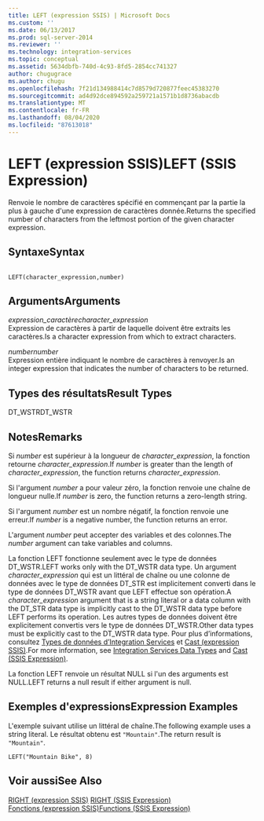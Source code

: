 ```yaml
---
title: LEFT (expression SSIS) | Microsoft Docs
ms.custom: ''
ms.date: 06/13/2017
ms.prod: sql-server-2014
ms.reviewer: ''
ms.technology: integration-services
ms.topic: conceptual
ms.assetid: 5634dbfb-740d-4c93-8fd5-2854cc741327
author: chugugrace
ms.author: chugu
ms.openlocfilehash: 7f21d134988414c7d8579d720877feec45383270
ms.sourcegitcommit: ad4d92dce894592a259721a1571b1d8736abacdb
ms.translationtype: MT
ms.contentlocale: fr-FR
ms.lasthandoff: 08/04/2020
ms.locfileid: "87613018"
---
```

# <a name="left-ssis-expression"></a><span data-ttu-id="946d0-102">LEFT (expression SSIS)</span><span class="sxs-lookup"><span data-stu-id="946d0-102">LEFT (SSIS Expression)</span></span>
  <span data-ttu-id="946d0-103">Renvoie le nombre de caractères spécifié en commençant par la partie la plus à gauche d'une expression de caractères donnée.</span><span class="sxs-lookup"><span data-stu-id="946d0-103">Returns the specified number of characters from the leftmost portion of the given character expression.</span></span>  
  
## <a name="syntax"></a><span data-ttu-id="946d0-104">Syntaxe</span><span class="sxs-lookup"><span data-stu-id="946d0-104">Syntax</span></span>  
  
```  
  
LEFT(character_expression,number)  
```  
  
## <a name="arguments"></a><span data-ttu-id="946d0-105">Arguments</span><span class="sxs-lookup"><span data-stu-id="946d0-105">Arguments</span></span>  
 <span data-ttu-id="946d0-106">*expression_caractère*</span><span class="sxs-lookup"><span data-stu-id="946d0-106">*character_expression*</span></span>  
 <span data-ttu-id="946d0-107">Expression de caractères à partir de laquelle doivent être extraits les caractères.</span><span class="sxs-lookup"><span data-stu-id="946d0-107">Is a character expression from which to extract characters.</span></span>  
  
 <span data-ttu-id="946d0-108">*number*</span><span class="sxs-lookup"><span data-stu-id="946d0-108">*number*</span></span>  
 <span data-ttu-id="946d0-109">Expression entière indiquant le nombre de caractères à renvoyer.</span><span class="sxs-lookup"><span data-stu-id="946d0-109">Is an integer expression that indicates the number of characters to be returned.</span></span>  
  
## <a name="result-types"></a><span data-ttu-id="946d0-110">Types des résultats</span><span class="sxs-lookup"><span data-stu-id="946d0-110">Result Types</span></span>  
 <span data-ttu-id="946d0-111">DT_WSTR</span><span class="sxs-lookup"><span data-stu-id="946d0-111">DT_WSTR</span></span>  
  
## <a name="remarks"></a><span data-ttu-id="946d0-112">Notes</span><span class="sxs-lookup"><span data-stu-id="946d0-112">Remarks</span></span>  
 <span data-ttu-id="946d0-113">Si *number* est supérieur à la longueur de *character_expression*, la fonction retourne *character_expression*.</span><span class="sxs-lookup"><span data-stu-id="946d0-113">If *number* is greater than the length of *character_expression*, the function returns *character_expression*.</span></span>  
  
 <span data-ttu-id="946d0-114">Si l'argument *number* a pour valeur zéro, la fonction renvoie une chaîne de longueur nulle.</span><span class="sxs-lookup"><span data-stu-id="946d0-114">If *number* is zero, the function returns a zero-length string.</span></span>  
  
 <span data-ttu-id="946d0-115">Si l'argument *number* est un nombre négatif, la fonction renvoie une erreur.</span><span class="sxs-lookup"><span data-stu-id="946d0-115">If *number* is a negative number, the function returns an error.</span></span>  
  
 <span data-ttu-id="946d0-116">L'argument *number* peut accepter des variables et des colonnes.</span><span class="sxs-lookup"><span data-stu-id="946d0-116">The *number* argument can take variables and columns.</span></span>  
  
 <span data-ttu-id="946d0-117">La fonction LEFT fonctionne seulement avec le type de données DT_WSTR.</span><span class="sxs-lookup"><span data-stu-id="946d0-117">LEFT works only with the DT_WSTR data type.</span></span> <span data-ttu-id="946d0-118">Un argument *character_expression* qui est un littéral de chaîne ou une colonne de données avec le type de données DT_STR est implicitement converti dans le type de données DT_WSTR avant que LEFT effectue son opération.</span><span class="sxs-lookup"><span data-stu-id="946d0-118">A *character_expression* argument that is a string literal or a data column with the DT_STR data type is implicitly cast to the DT_WSTR data type before LEFT performs its operation.</span></span> <span data-ttu-id="946d0-119">Les autres types de données doivent être explicitement convertis vers le type de données DT_WSTR.</span><span class="sxs-lookup"><span data-stu-id="946d0-119">Other data types must be explicitly cast to the DT_WSTR data type.</span></span> <span data-ttu-id="946d0-120">Pour plus d’informations, consultez [Types de données d’Integration Services](../data-flow/integration-services-data-types.md) et [Cast &#40;expression SSIS&#41;](cast-ssis-expression.md).</span><span class="sxs-lookup"><span data-stu-id="946d0-120">For more information, see [Integration Services Data Types](../data-flow/integration-services-data-types.md) and [Cast &#40;SSIS Expression&#41;](cast-ssis-expression.md).</span></span>  
  
 <span data-ttu-id="946d0-121">La fonction LEFT renvoie un résultat NULL si l'un des arguments est NULL.</span><span class="sxs-lookup"><span data-stu-id="946d0-121">LEFT returns a null result if either argument is null.</span></span>  
  
## <a name="expression-examples"></a><span data-ttu-id="946d0-122">Exemples d'expressions</span><span class="sxs-lookup"><span data-stu-id="946d0-122">Expression Examples</span></span>  
 <span data-ttu-id="946d0-123">L'exemple suivant utilise un littéral de chaîne.</span><span class="sxs-lookup"><span data-stu-id="946d0-123">The following example uses a string literal.</span></span> <span data-ttu-id="946d0-124">Le résultat obtenu est `"Mountain"`.</span><span class="sxs-lookup"><span data-stu-id="946d0-124">The return result is `"Mountain"`.</span></span>  
  
```  
LEFT("Mountain Bike", 8)  
```  
  
## <a name="see-also"></a><span data-ttu-id="946d0-125">Voir aussi</span><span class="sxs-lookup"><span data-stu-id="946d0-125">See Also</span></span>  
 <span data-ttu-id="946d0-126">[RIGHT &#40;expression SSIS&#41;](right-ssis-expression.md) </span><span class="sxs-lookup"><span data-stu-id="946d0-126">[RIGHT &#40;SSIS Expression&#41;](right-ssis-expression.md) </span></span>  
 [<span data-ttu-id="946d0-127">Fonctions &#40;expression SSIS&#41;</span><span class="sxs-lookup"><span data-stu-id="946d0-127">Functions &#40;SSIS Expression&#41;</span></span>](functions-ssis-expression.md)  
  
  
